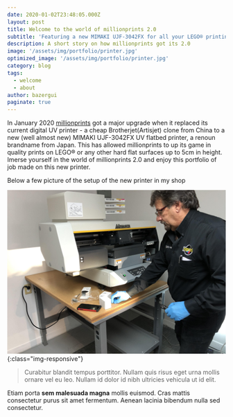 ```yaml
---
date: 2020-01-02T23:48:05.000Z
layout: post
title: Welcome to the world of millionprints 2.0
subtitle: 'Featuring a new MIMAKI UJF-3042FX for all your LEGO® printing needs'
description: A short story on how millionprints got its 2.0
image: '/assets/img/portfolio/printer.jpg'
optimized_image: '/assets/img/portfolio/printer.jpg'
category: blog
tags:
  - welcome
  - about
author: bazergui
paginate: true
---
```

In January 2020 <a href="#">millionprints</a> got a major upgrade when it replaced its current digital UV printer - a cheap Brotherjet(Artisjet) clone from China to a new (well almost new) MIMAKI UJF-3042FX UV flatbed printer, a renoun brandname from Japan. This has allowed millionprints to up its game in quality prints on LEGO® or any other hard flat surfaces up to 5cm in height.  Imerse yourself in the world of millionprints 2.0 and enjoy this portfolio of job made on this new printer.

Below a few picture of the setup of the new printer in my shop 

![the setup](/assets/img/portfolio/setupp.jpg){:class="img-responsive"}

> Curabitur blandit tempus porttitor. Nullam quis risus eget urna mollis ornare vel eu leo. Nullam id dolor id nibh ultricies vehicula ut id elit.

Etiam porta **sem malesuada magna** mollis euismod. Cras mattis consectetur purus sit amet fermentum. Aenean lacinia bibendum nulla sed consectetur.

